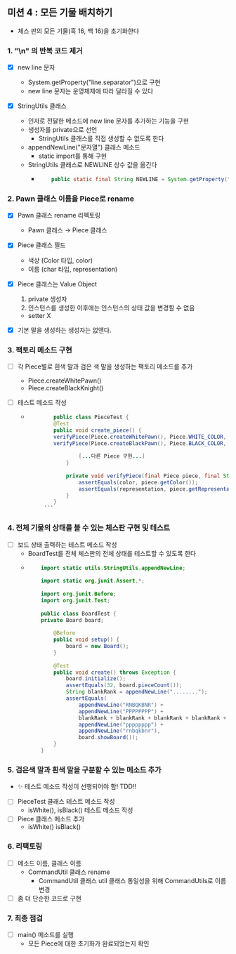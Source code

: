 ## 미션 4 : 모든 기물 배치하기

- 체스 판의 모든 기물(흑 16, 백 16)을 초기화한다

### 1. "\n" 의 반복 코드 제거

- [X] new line 문자
  - System.getProperty("line.separator")으로 구현
  - new line 문자는 운영체제에 따라 달라질 수 있다

- [X] StringUtils 클래스
  - 인자로 전달한 메소드에 new line 문자를 추가하는 기능을 구현
  - 생성자를 private으로 선언
    - StringUtils 클래스를 직접 생성할 수 없도록 한다
  - appendNewLine("문자열") 클래스 메소드
    - static import를 통해 구현
  - StringUtils 클래스로 NEWLINE 상수 값을 옮긴다
    - ```java
          public static final String NEWLINE = System.getProperty("line.separator"); 
         ```

### 2. Pawn 클래스 이름을 Piece로 rename

- [X] Pawn 클래스 rename 리펙토링
  - Pawn 클래스 → Piece 클래스

- [X] Piece 클래스 필드
  - 색상 (Color 타입, color)
  - 이름 (char 타입, representation)

- [X] Piece 클래스는 Value Object
  1. private 생성자
  2. 인스턴스를 생성한 이후에는 인스턴스의 상태 값을 변경할 수 없음
    - setter X
- [X] 기본 말을 생성하는 생성자는 없앤다.

### 3. 팩토리 메소드 구현

- [ ] 각 Piece별로 흰색 말과 검은 색 말을 생성하는 팩토리 메소드를 추가
  - Piece.createWhitePawn()
  - Piece.createBlackKnight()

- [ ] 테스트 메소드 작성
  - ```java
            public class PieceTest {
            @Test
            public void create_piece() {
            verifyPiece(Piece.createWhitePawn(), Piece.WHITE_COLOR, Piece.WHITE_PAWN_REPRESENTATION);
            verifyPiece(Piece.createBlackPawn(), Piece.BLACK_COLOR, Piece.BLACK_PAWN_REPRESENTATION);
            
                    [...다른 Piece 구현...]     
                }
            
                private void verifyPiece(final Piece piece, final String color, final char representation) {
                    assertEquals(color, piece.getColor());
                    assertEquals(representation, piece.getRepresentation());
                }
            }
         ```

### 4. 전체 기물의 상태를 볼 수 있는 체스판 구현 및 테스트

- [ ] 보드 상태 출력하는 테스트 메소드 작성
  - BoardTest를 전체 체스판의 전체 상태를 테스트할 수 있도록 한다
  - ```java
        import static utils.StringUtils.appendNewLine;
        
        import static org.junit.Assert.*;
        
        import org.junit.Before;
        import org.junit.Test;
        
        public class BoardTest {
        private Board board;
        
            @Before
            public void setup() {
                board = new Board();
            }
            
            @Test
            public void create() throws Exception {
                board.initialize();
                assertEquals(32, board.pieceCount());
                String blankRank = appendNewLine("........");
                assertEquals(
                    appendNewLine("RNBQKBNR") +
                    appendNewLine("PPPPPPPP") +
                    blankRank + blankRank + blankRank + blankRank +
                    appendNewLine("pppppppp") +
                    appendNewLine("rnbqkbnr"),
                    board.showBoard());        
            }
        }
      ```

### 5. 검은색 말과 흰색 말을 구분할 수 있는 메소드 추가

- ✨ 테스트 메소드 작성이 선행되어야 함! TDD!!
- [ ] PieceTest 클래스 테스트 메소드 작성
  - isWhite(), isBlack() 테스트 메소드 작성
- [ ] Piece 클래스 메소드 추가
  - isWhite() isBlack()

### 6. 리팩토링

- [ ] 메소드 이름, 클래스 이름
  - CommandUtil 클래스 rename
    - CommandUtil 클래스 util 클래스 통일성을 위해 CommandUtils로 이름 변경
- [ ] 좀 더 단순한 코드로 구현

### 7. 최종 점검

- [ ] main() 메소드를 실행
  - 모든 Piece에 대한 초기화가 완료되었는지 확인
